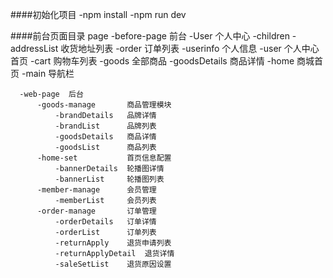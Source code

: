 ####初始化项目
-npm  install
-npm run dev

####前台页面目录
  page
      -before-page  前台
          -User                 个人中心
              -children
                  -addressList  收货地址列表
                  -order        订单列表
                  -userinfo     个人信息
              -user             个人中心首页
          -cart                 购物车列表
          -goods                全部商品
          -goodsDetails         商品详情
          -home                 商城首页
          -main                 导航栏

      -web-page  后台
          -goods-manage       商品管理模块
              -brandDetails   品牌详情
              -brandList      品牌列表
              -goodsDetails   商品详情
              -goodsList      商品列表
          -home-set           首页信息配置
              -bannerDetails  轮播图详情
              -bannerList     轮播图列表
          -member-manage      会员管理
              -memberList     会员列表
          -order-manage       订单管理
              -orderDetails   订单详情
              -orderList      订单列表
              -returnApply    退货申请列表
              -returnApplyDetail  退货详情
              -saleSetList    退货原因设置
